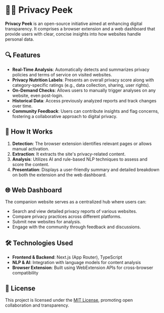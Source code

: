 # 🕵️‍♂️ Privacy Peek

**Privacy Peek** is an open-source initiative aimed at enhancing digital transparency. It comprises a browser extension and a web dashboard that provide users with clear, concise insights into how websites handle personal data.

## 🔍 Features

* **Real-Time Analysis**: Automatically detects and summarizes privacy policies and terms of service on visited websites.
* **Privacy Nutrition Labels**: Presents an overall privacy score along with category-specific ratings (e.g., data collection, sharing, user rights).
* **On-Demand Checks**: Allows users to manually trigger analyses on any website, even post-login.
* **Historical Data**: Access previously analyzed reports and track changes over time.
* **Community Feedback**: Users can contribute insights and flag concerns, fostering a collaborative approach to digital privacy.

## 🧠 How It Works

1. **Detection**: The browser extension identifies relevant pages or allows manual activation.
2. **Extraction**: It extracts the site's privacy-related content.
3. **Analysis**: Utilizes AI and rule-based NLP techniques to assess and score the content.
4. **Presentation**: Displays a user-friendly summary and detailed breakdown on both the extension and the web dashboard.

## 🌐 Web Dashboard

The companion website serves as a centralized hub where users can:

* Search and view detailed privacy reports of various websites.
* Compare privacy practices across different platforms.
* Submit new websites for analysis.
* Engage with the community through feedback and discussions.

## 🛠️ Technologies Used

* **Frontend & Backend**: Next.js (App Router), TypeScript
* **NLP & AI**: Integration with language models for content analysis
* **Browser Extension**: Built using WebExtension APIs for cross-browser compatibility

## 📄 License

This project is licensed under the [MIT License](LICENSE), promoting open collaboration and transparency.